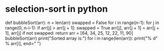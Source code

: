 # selection-sort in python
def bubbleSort(arr):
    n = len(arr)
    swapped = False
    for i in range(n-1):
        for j in range(0, n-i-1):
            if arr[j] > arr[j + 1]:
                swapped = True
                arr[j], arr[j + 1] = arr[j + 1], arr[j]
        if not swapped:
            return
arr = [64, 34, 25, 12, 22, 11, 90]
bubbleSort(arr)
print("Sorted array is:")
for i in range(len(arr)):
    print("% d" % arr[i], end=" ")
